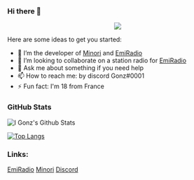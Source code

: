 ### Hi there 👋
<p align="center">
  <img src="https://cdn.discordapp.com/attachments/804065774636499006/809865668836589628/25509d1fd6f9c8b7675d45050359e376.gif" />
</p>

Here are some ideas to get you started:

- 🔭 I’m the developer of [Minori](https://minoribot.eu/) and [EmiRadio](http://emiradio.eu/)
- 👯 I’m looking to collaborate on a station radio for [EmiRadio](http://emiradio.eu/)
- 💬 Ask me about something if you need help
- 📫 How to reach me: by discord Gonz#0001
- ⚡ Fun fact: I'm 18 from France


### GitHub Stats


![I Gonz's Github Stats](https://github-readme-stats.vercel.app/api?username=gonzyui&show_icons=true&theme=great-gatsby)

[![Top Langs](https://github-readme-stats.vercel.app/api/top-langs/?username=gonzyui&layout=compact&show_icons=true&theme=great-gatsby)](https://github.com/gonzyui)



### Links:
[EmiRadio](https://www.emiradio.eu/)
[Minori](https://minoribot.eu/)
[Discord](https://discord.bio/p/gonzyui)
